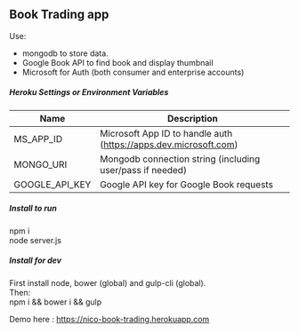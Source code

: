 ## Book Trading app

Use:
  - mongodb to store data.
  - Google Book API to find book and display thumbnail
  - Microsoft for Auth (both consumer and enterprise accounts)  


##### Heroku Settings or Environment Variables  
|  Name                |  Description              
|----------------------|------------------------------------------------------------------
| MS_APP_ID            |  Microsoft App ID to handle auth (https://apps.dev.microsoft.com)
| MONGO_URI            |  Mongodb connection string (including user/pass if needed)  
| GOOGLE_API_KEY       |  Google API key for Google Book requests

##### Install to run

npm i   
node server.js  

##### Install for dev

First install node, bower (global) and gulp-cli (global).  
Then:  
npm i && bower i && gulp

Demo here : https://nico-book-trading.herokuapp.com
